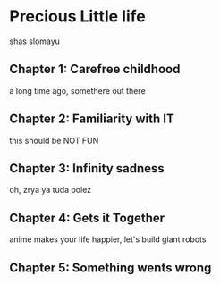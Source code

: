 # Precious Little life
shas slomayu

## Chapter 1: Carefree childhood
a long time ago, somethere out there

## Chapter 2: Familiarity with IT
this should be NOT FUN

## Chapter 3: Infinity sadness
oh, zrya ya tuda polez 

## Chapter 4: Gets it Together
anime makes your life happier, let's build giant robots

## Chapter 5: Something wents wrong

